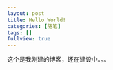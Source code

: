 ```yaml
---
layout: post
title: Hello World!
categories: [随笔]
tags: []
fullview: true
---
```


这个是我刚建的博客，还在建设中。。。